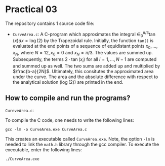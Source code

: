 # Practical 03

The repository contains 1 source code file:
* `CurveArea.c`: A C-program which approximates the integral $\in_0^{\pi/3} \tan(x) dx = \log(2)$ by the Trapezoidal rule. Initially, the function `tan()` is evaluated at the end points of a sequence of equidistant points $x_0, ..., x_N$, where $N=12, x_0=0$ and $x_N = \pi/3$. The values are summed up. Subsequently, the terms $2 \cdot \tan(x_i)$ for all $i=1,...,N-1$ are computed and summed up as well. The two sums are added up and multiplied by $\frac{b-a}{2N}$. Ultimately, this consitutes the approximated area under the curve. The area and the absolute difference with respect to the analytical solution ($\log(2)$) are printed in the end.


## How to compile and run the programs?

`CureveArea.c`:

To compile the C code, one needs to write the following lines:
```
gcc -lm -o CurveArea.exe CurveArea.c
```
This creates an executable called `CurveArea.exe`. Note, the option `-lm` is needed to link the `math.h` library through the gcc compiler. To execute the executable, enter the following lines:

```
./CurveArea.exe
```
  